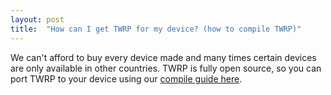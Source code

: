 ```yaml
---
layout: post
title:  "How can I get TWRP for my device? (how to compile TWRP)"
---
```


We can't afford to buy every device made and many times certain devices are only available in other countries. TWRP is fully open source, so you can port TWRP to your device using our [compile guide here](http://forum.xda-developers.com/showthread.php?p=32965365).

